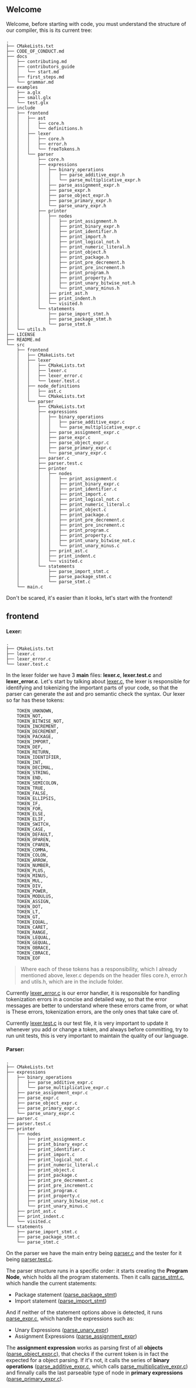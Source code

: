 ## Welcome

Welcome, before starting with code, you must understand the structure of our compiler, this is its current tree:

```
.
├── CMakeLists.txt
├── CODE_OF_CONDUCT.md
├── docs
│   ├── contributing.md
│   ├── contributors_guide
│   │   └── start.md
│   ├── first_steps.md
│   └── grammar.md
├── examples
│   ├── a.glx
│   ├── small.glx
│   └── test.glx
├── include
│   ├── frontend
│   │   ├── ast
│   │   │   ├── core.h
│   │   │   └── definitions.h
│   │   ├── lexer
│   │   │   ├── core.h
│   │   │   ├── error.h
│   │   │   └── freeTokens.h
│   │   └── parser
│   │       ├── core.h
│   │       ├── expressions
│   │       │   ├── binary_operations
│   │       │   │   ├── parse_additive_expr.h
│   │       │   │   └── parse_multiplicative_expr.h
│   │       │   ├── parse_assignment_expr.h
│   │       │   ├── parse_expr.h
│   │       │   ├── parse_object_expr.h
│   │       │   ├── parse_primary_expr.h
│   │       │   └── parse_unary_expr.h
│   │       ├── printer
│   │       │   ├── nodes
│   │       │   │   ├── print_assignment.h
│   │       │   │   ├── print_binary_expr.h
│   │       │   │   ├── print_identifier.h
│   │       │   │   ├── print_import.h
│   │       │   │   ├── print_logical_not.h
│   │       │   │   ├── print_numeric_literal.h
│   │       │   │   ├── print_object.h
│   │       │   │   ├── print_package.h
│   │       │   │   ├── print_pre_decrement.h
│   │       │   │   ├── print_pre_increment.h
│   │       │   │   ├── print_program.h
│   │       │   │   ├── print_property.h
│   │       │   │   ├── print_unary_bitwise_not.h
│   │       │   │   └── print_unary_minus.h
│   │       │   ├── print_ast.h
│   │       │   ├── print_indent.h
│   │       │   └── visited.h
│   │       └── statements
│   │           ├── parse_import_stmt.h
│   │           ├── parse_package_stmt.h
│   │           └── parse_stmt.h
│   └── utils.h
├── LICENSE
├── README.md
└── src
    ├── frontend
    │   ├── CMakeLists.txt
    │   ├── lexer
    │   │   ├── CMakeLists.txt
    │   │   ├── lexer.c
    │   │   ├── lexer_error.c
    │   │   └── lexer.test.c
    │   ├── node_definitions
    │   │   ├── ast.c
    │   │   └── CMakeLists.txt
    │   └── parser
    │       ├── CMakeLists.txt
    │       ├── expressions
    │       │   ├── binary_operations
    │       │   │   ├── parse_additive_expr.c
    │       │   │   └── parse_multiplicative_expr.c
    │       │   ├── parse_assignment_expr.c
    │       │   ├── parse_expr.c
    │       │   ├── parse_object_expr.c
    │       │   ├── parse_primary_expr.c
    │       │   └── parse_unary_expr.c
    │       ├── parser.c
    │       ├── parser.test.c
    │       ├── printer
    │       │   ├── nodes
    │       │   │   ├── print_assignment.c
    │       │   │   ├── print_binary_expr.c
    │       │   │   ├── print_identifier.c
    │       │   │   ├── print_import.c
    │       │   │   ├── print_logical_not.c
    │       │   │   ├── print_numeric_literal.c
    │       │   │   ├── print_object.c
    │       │   │   ├── print_package.c
    │       │   │   ├── print_pre_decrement.c
    │       │   │   ├── print_pre_increment.c
    │       │   │   ├── print_program.c
    │       │   │   ├── print_property.c
    │       │   │   ├── print_unary_bitwise_not.c
    │       │   │   └── print_unary_minus.c
    │       │   ├── print_ast.c
    │       │   ├── print_indent.c
    │       │   └── visited.c
    │       └── statements
    │           ├── parse_import_stmt.c
    │           ├── parse_package_stmt.c
    │           └── parse_stmt.c
    └── main.c
```

Don't be scared, it's easier than it looks, let's start with the frontend!

## frontend

#### Lexer: 
```
.
├── CMakeLists.txt
├── lexer.c
├── lexer_error.c
└── lexer.test.c
```

In the lexer folder we have 3 **main** files: **lexer.c**, **lexer.test.c** and **lexer_error.c**. Let's start by talking about [lexer.c](https://github.com/galaxy-lang/galaxy/blob/main/src/frontend/lexer/lexer.c), the lexer is responsible for identifying and tokenizing the important parts of your code, so that the parser can generate the ast and pro semantic check the syntax. Our lexer so far has these tokens:

```
    TOKEN_UNKNOWN,
    TOKEN_NOT,
    TOKEN_BITWISE_NOT,
    TOKEN_INCREMENT,
    TOKEN_DECREMENT,
    TOKEN_PACKAGE,
    TOKEN_IMPORT,
    TOKEN_DEF,
    TOKEN_RETURN,
    TOKEN_IDENTIFIER,
    TOKEN_INT,
    TOKEN_DECIMAL,
    TOKEN_STRING,
    TOKEN_END,
    TOKEN_SEMICOLON,
    TOKEN_TRUE,
    TOKEN_FALSE,
    TOKEN_ELLIPSIS,
    TOKEN_IF,
    TOKEN_FOR,
    TOKEN_ELSE,
    TOKEN_ELIF,
    TOKEN_SWITCH,
    TOKEN_CASE,
    TOKEN_DEFAULT,
    TOKEN_OPAREN,
    TOKEN_CPAREN,
    TOKEN_COMMA,
    TOKEN_COLON,
    TOKEN_ARROW,
    TOKEN_NUMBER,
    TOKEN_PLUS,
    TOKEN_MINUS,
    TOKEN_MUL,
    TOKEN_DIV,
    TOKEN_POWER,
    TOKEN_MODULUS,
    TOKEN_ASSIGN,
    TOKEN_DOT,
    TOKEN_LT,
    TOKEN_GT,
    TOKEN_EQUAL,
    TOKEN_CARET,
    TOKEN_RANGE,
    TOKEN_LEQUAL,
    TOKEN_GEQUAL,
    TOKEN_OBRACE,
    TOKEN_CBRACE,
    TOKEN_EOF
```

> Where each of these tokens has a responsibility, which I already mentioned above, lexer.c depends on the header files core.h, error.h and utils.h, which are in the include folder.

Currently [lexer_error.c](https://github.com/galaxy-lang/galaxy/blob/main/src/frontend/lexer/lexer_error.c) is our error handler, it is responsible for handling tokenization errors in a concise and detailed way, so that the error messages are better to understand where these errors came from, or what is These errors, tokenization errors, are the only ones that take care of. 

Currently [lexer.test.c](https://github.com/galaxy-lang/galaxy/blob/main/src/frontend/lexer/lexer.test.c) is our test file, it is very important to update it whenever you add or change a token, and always before committing, try to run unit tests, this is very important to maintain the quality of our language.

#### Parser: 

```
.
├── CMakeLists.txt
├── expressions
│   ├── binary_operations
│   │   ├── parse_additive_expr.c
│   │   └── parse_multiplicative_expr.c
│   ├── parse_assignment_expr.c
│   ├── parse_expr.c
│   ├── parse_object_expr.c
│   ├── parse_primary_expr.c
│   └── parse_unary_expr.c
├── parser.c
├── parser.test.c
├── printer
│   ├── nodes
│   │   ├── print_assignment.c
│   │   ├── print_binary_expr.c
│   │   ├── print_identifier.c
│   │   ├── print_import.c
│   │   ├── print_logical_not.c
│   │   ├── print_numeric_literal.c
│   │   ├── print_object.c
│   │   ├── print_package.c
│   │   ├── print_pre_decrement.c
│   │   ├── print_pre_increment.c
│   │   ├── print_program.c
│   │   ├── print_property.c
│   │   ├── print_unary_bitwise_not.c
│   │   └── print_unary_minus.c
│   ├── print_ast.c
│   ├── print_indent.c
│   └── visited.c
└── statements
    ├── parse_import_stmt.c
    ├── parse_package_stmt.c
    └── parse_stmt.c
```

On the parser we have the main entry being [parser.c](https://github.com/galaxy-lang/galaxy/blob/main/src/frontend/parser/parser.c) and the tester for it being [parser.test.c](https://github.com/galaxy-lang/galaxy/blob/main/src/frontend/parser/parser.test.c).

The parser structure runs in a specific order: it starts creating the **Program Node**, which holds all the program statements. Then it calls [parse_stmt.c](https://github.com/galaxy-lang/galaxy/blob/main/src/frontend/parser/statements/parse_stmt.c), which handle the current statements:

- Package statement ([parse_package_stmt](https://github.com/galaxy-lang/galaxy/blob/main/src/frontend/parser/statements/parse_package_stmt.c))
- Import statement ([parse_import_stmt](https://github.com/galaxy-lang/galaxy/blob/main/src/frontend/parser/statements/parse_import_stmt.c))

And if neither of the statement options above is detected, it runs [parse_expr.c](https://github.com/galaxy-lang/galaxy/blob/main/src/frontend/parser/expressions/parse_expr.c), which handle the expressions such as:

- Unary Expressions ([parse_unary_expr](https://github.com/galaxy-lang/galaxy/blob/main/src/frontend/parser/expressions/parse_unary_expr.c))
- Assignment Expressions ([parse_assignment_expr](https://github.com/galaxy-lang/galaxy/blob/main/src/frontend/parser/expressions/parse_assignment_expr.c))

The **assignment expression** works as parsing first of all **objects** ([parse_object_expr.c](https://github.com/galaxy-lang/galaxy/blob/main/src/frontend/parser/expressions/parse_object_expr.c)), that checks if the current token is in fact the expected for a object parsing. If it's not, it calls the series of **binary operations** ([parse_additive_expr.c](https://github.com/galaxy-lang/galaxy/blob/main/src/frontend/parser/expressions/binary_operations/parse_additive_expr.c), which calls [parse_multiplicative_expr.c](https://github.com/galaxy-lang/galaxy/blob/main/src/frontend/parser/expressions/binary_operations/parse_multiplicative_expr.c)) and finnally calls the last parseable type of node in **primary expressions** ([parse_primary_expr.c](https://github.com/galaxy-lang/galaxy/blob/main/src/frontend/parser/expressions/parse_primary_expr.c)).